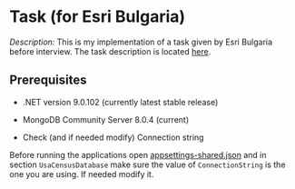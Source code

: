 # Task (for Esri Bulgaria)

*Description:* This is my implementation of a task given by Esri Bulgaria before interview. The task description is located [here](/docs/Task-Esri.md).

## Prerequisites

* .NET version 9.0.102
(currently latest stable release)

* MongoDB Community Server 8.0.4 (current)

* Check (and if needed modify) Connection string

Before running the applications open [appsettings-shared.json](/src/UsaCensus/UsaCensus.Infrastructure/Configuration/appsettings-shared.json) and in section `UsaCensusDatabase` make sure the value of `ConnectionString` is the one you are using. If needed modify it.

